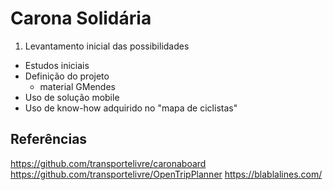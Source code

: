 # Carona Solidária

1. Levantamento inicial das possibilidades
  - Estudos iniciais
  - Definição do projeto
    - material GMendes
  - Uso de solução mobile
  - Uso de know-how adquirido no "mapa de ciclistas"

## Referências
https://github.com/transportelivre/caronaboard
https://github.com/transportelivre/OpenTripPlanner
https://blablalines.com/
